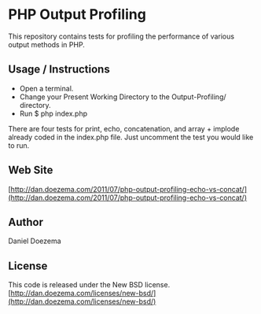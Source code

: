 # PHP Output Profiling

This repository contains tests for profiling the performance of various output methods in PHP. 

## Usage / Instructions

* Open a terminal.
* Change your Present Working Directory to the Output-Profiling/ directory.
* Run $ php index.php


There are four tests for print, echo, concatenation, and array + implode already coded in the index.php file. Just uncomment the test you would like to run.

## Web Site
[http://dan.doezema.com/2011/07/php-output-profiling-echo-vs-concat/](http://dan.doezema.com/2011/07/php-output-profiling-echo-vs-concat/)

## Author
Daniel Doezema

## License

This code is released under the New BSD license. [http://dan.doezema.com/licenses/new-bsd/](http://dan.doezema.com/licenses/new-bsd/)